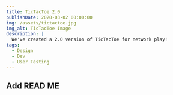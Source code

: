 ```yaml
---
title: TicTacToe 2.0
publishDate: 2020-03-02 00:00:00
img: /assets/tictactoe.jpg
img_alt: TicTacToe Image
description: |
  We've created a 2.0 version of TicTacToe for network play!
tags:
  - Design
  - Dev
  - User Testing
---
```


## Add READ ME

